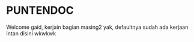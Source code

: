 # PUNTENDOC

Welcome gaid, kerjain bagian masing2 yak, defaultnya sudah ada kerjaan intan disini wkwkwk
